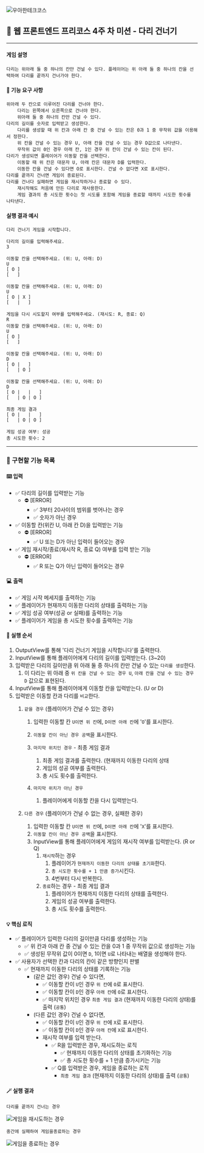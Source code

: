![우아한테크코스](./header.jpg)

## 🔖 웹 프론트엔드 프리코스 4주 차 미션 - 다리 건너기

---

#### 게임 설명

`다리는 위아래 둘 중 하나의 칸만 건널 수 있다. 플레이어는 위 아래 둘 중 하나의 칸을 선택하여 다리를 끝까지 건너가야 한다.`

#### 🚀 기능 요구 사항

```
위아래 두 칸으로 이루어진 다리를 건너야 한다.
    다리는 왼쪽에서 오른쪽으로 건너야 한다.
    위아래 둘 중 하나의 칸만 건널 수 있다.
다리의 길이를 숫자로 입력받고 생성한다.
    다리를 생성할 때 위 칸과 아래 칸 중 건널 수 있는 칸은 0과 1 중 무작위 값을 이용해서 정한다.
    위 칸을 건널 수 있는 경우 U, 아래 칸을 건널 수 있는 경우 D값으로 나타낸다.
    무작위 값이 0인 경우 아래 칸, 1인 경우 위 칸이 건널 수 있는 칸이 된다.
다리가 생성되면 플레이어가 이동할 칸을 선택한다.
    이동할 때 위 칸은 대문자 U, 아래 칸은 대문자 D를 입력한다.
    이동한 칸을 건널 수 있다면 O로 표시한다. 건널 수 없다면 X로 표시한다.
다리를 끝까지 건너면 게임이 종료된다.
다리를 건너다 실패하면 게임을 재시작하거나 종료할 수 있다.
    재시작해도 처음에 만든 다리로 재사용한다.
    게임 결과의 총 시도한 횟수는 첫 시도를 포함해 게임을 종료할 때까지 시도한 횟수를 나타낸다.
```

#### 실행 결과 예시

```
다리 건너기 게임을 시작합니다.

다리의 길이를 입력해주세요.
3

이동할 칸을 선택해주세요. (위: U, 아래: D)
U
[ O ]
[   ]

이동할 칸을 선택해주세요. (위: U, 아래: D)
U
[ O | X ]
[   |   ]

게임을 다시 시도할지 여부를 입력해주세요. (재시도: R, 종료: Q)
R
이동할 칸을 선택해주세요. (위: U, 아래: D)
U
[ O ]
[   ]

이동할 칸을 선택해주세요. (위: U, 아래: D)
D
[ O |   ]
[   | O ]

이동할 칸을 선택해주세요. (위: U, 아래: D)
D
[ O |   |   ]
[   | O | O ]

최종 게임 결과
[ O |   |   ]
[   | O | O ]

게임 성공 여부: 성공
총 시도한 횟수: 2
```

---

### 🔨 구현할 기능 목록

#### ⌨️ 입력

- ✅ 다리의 길이를 입력받는 기능
  - ⛔ [ERROR]
    - ✅ 3부터 20사이의 범위를 벗어나는 경우
    - ✅ 숫자가 아닌 경우
- ✅ 이동할 칸(위칸 U, 아래 칸 D)을 입력받는 기능
  - ⛔ [ERROR]
    - ✅ U 또는 D가 아닌 입력이 들어오는 경우
- ✅ 게임 재시작/종료(재시작 R, 종료 Q) 여부를 입력 받는 기능
  - ⛔ [ERROR]
    - ✅ R 또는 Q가 아닌 입력이 들어오는 경우

#### 💻 출력

- ✅ 게임 시작 메세지를 출력하는 기능
- ✅ 플레이어가 현재까지 이동한 다리의 상태를 출력하는 기능
- ✅ 게임 성공 여부(성공 or 실패)를 출력하는 기능
- ✅ 플레이어가 게임을 총 시도한 횟수를 출력하는 기능

#### 📝 실행 순서 
1. OutputView를 통해 '다리 건너기 게임을 시작합니다'를 출력한다.
2. InputView를 통해 플레이어에게 다리의 길이를 입력받는다. (3~20)
3. 입력받은 다리의 길이만큼 위 아래 둘 중 하나의 칸만 건널 수 있는 `다리를 생성`한다.
   1. 이 다리는 위 아래 중 `위 칸을 건널 수 있는 경우 U`, `아래 칸을 건널 수 있는 경우 D` 값으로 표현된다.
4. InputView를 통해 플레이어에게 이동할 칸을 입력받는다. (U or D)
5. 입력받은 이동할 칸과 다리를 `비교`한다.
   1. `같을 경우` (플레이어가 건널 수 있는 경우)
      1. 입력한 이동할 칸 `U이면 위 칸`에, `D이면 아래 칸`에 '`O`'를 표시한다.
      2. `이동할 칸이 아닌 경우 공백`을 표시한다.
   
      1. `마지막 위치인 경우` - 최종 게임 결과 
         1. 최종 게임 결과를 출력한다. (현재까지 이동한 다리의 상태
         2. 게임의 성공 여부를 출력한다.
         1. 총 시도 횟수를 출력한다.
      2. `마지막 위치가 아닌 경우`
         1. 플레이어에게 이동할 칸을 다시 입력받는다.
      
   2. `다른 경우` (플레이어가 건널 수 없는 경우, 실패한 경우)
      1. 입력한 이동할 칸 `U이면 위 칸`에, `D이면 아래 칸`에 '`X`'를 표시한다.
      2. `이동할 칸이 아닌 경우 공백`을 표시한다.
      3. InputView를 통해 플레이어에게 게임의 재시작 여부를 입력받는다. (R or Q)
         1. `재시작`하는 경우 
            1. 플레이어가 `현재까지 이동한 다리의 상태를 초기화`한다.
            2. `총 시도한 횟수를 + 1 만큼 증가`시킨다.
            3. 4번부터 다시 반복한다.
         2. `종료`하는 경우 - 최종 게임 결과
            1. 플레이어가 현재까지 이동한 다리의 상태를 출력한다.
            2. 게임의 성공 여부를 출력한다.
            3. 총 시도 횟수를 출력한다. 

#### 💡 핵심 로직

- ✅ 플레이어가 입력한 다리의 길이만큼 다리를 생성하는 기능 
  - ✅ 위 칸과 아래 칸 중 건널 수 있는 칸을 0과 1 중 무작위 값으로 생성하는 기능
  - ✅ 생성된 무작위 값이 0이면 `D`, 1이면 `U`로 나타내는 배열을 생성해야 한다.
- ✅ 사용자가 선택한 칸과 다리의 칸이 같은 방향인지 판별
  - ✅ 현재까지 이동한 다리의 상태를 기록하는 기능
    - (같은 값인 경우) 건널 수 있다면, 
        - ✅ 이동할 칸이 `U`인 경우 `위 칸`에 `O`로 표시한다.
        - ✅ 이동할 칸이 `D`인 경우 `아래 칸`에 `O`로 표시한다.
        - ✅ 마지막 위치인 경우 `최종 게임 결과` (현재까지 이동한 다리의 상태)를 출력 (`공통`)
    - (다른 값인 경우) 건널 수 없다면,
        - ✅ 이동할 칸이 `U`인 경우 `위 칸`에 `X`로 표시한다.
        - ✅ 이동할 칸이 `D`인 경우 `아래 칸`에 `X`로 표시한다.
      - 재시작 여부를 입력 받는다.
        - ✅ R을 입력받은 경우, 재시도하는 로직
          - ✅ 현재까지 이동한 다리의 상태를 초기화하는 기능
          - ✅ 총 시도한 횟수를 + 1 만큼 증가시키는 기능
        - ✅ Q를 입력받은 경우, 게임을 종료하는 로직
          - `최종 게임 결과` (현재까지 이동한 다리의 상태)를 출력 (`공통`)

#### 🪄 실행 결과

`다리를 끝까지 건너는 경우`

![게임을 재시도하는 경우](./%EA%B2%8C%EC%9E%84%EC%9D%84%20%EC%9E%AC%EC%8B%9C%EB%8F%84%ED%95%98%EC%97%AC%20%EB%8B%A4%EB%A6%AC%EB%A5%BC%20%EB%81%9D%EA%B9%8C%EC%A7%80%20%EA%B1%B4%EB%84%88%EB%8A%94%20%EA%B2%BD%EC%9A%B0.png)

`중간에 실패하여 게임을종료하는 경우`

![게임을 종료하는 경우](./%EA%B2%8C%EC%9E%84%EC%9D%84%20%EC%A4%91%EA%B0%84%EC%97%90%20%EC%A2%85%EB%A3%8C%ED%95%98%EB%8A%94%20%EA%B2%BD%EC%9A%B0.png)
